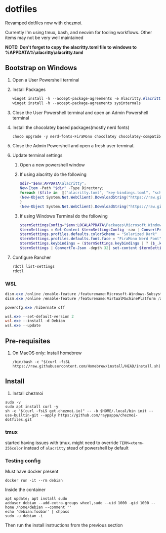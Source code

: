 # dotfiles

Revamped dotfiles now with chezmoi.

Currently I'm using tmux, bash, and neovim for tooling workflows. Other
items may not be very well maintained

**NOTE: Don't forget to copy the alacritty.toml file to windows to %APPDATA%\\alacritty\\alacritty.toml**

## Bootstrap on Windows

1. Open a User Powershell terminal

1. Install Packages

   ```powershell
   winget install -h --accept-package-agreements -e Alacritty.Alacritty 7zip.7zip Amazon.AWSCLI Audacity.Audacity CodecGuide.K-LiteCodecPack.Standard Chocolatey.Chocolatey Mozilla.Firefox  AgileBits.1Password AgileBits.1Password.CLI Git.Git Greenshot.Greenshot Task.Task OliverSchwendener.ueli Amazon.NoSQLWorkbench suse.RancherDesktop SlackTechnologies.Slack VideoLAN.VLC Microsoft.VisualStudioCode Microsoft.VisualStudioCode.CLI Yubico.Piv-Tool Yubico.YubikeyManager Yubico.YubiKeyManagerCLI Yubico.YubiKeyPersonalizationTool Microsoft.PowerShell Microsoft.WindowsTerminal  Atlassian.Sourcetree Joplin.Joplin Zoom.Zoom OpenJS.NodeJS jqlang.jq
   winget install -h --accept-package-agreements sysinternals
   ```

1. Close the User Powershell terminal and open an Admin Powershell terminal

1. Install the chocolatey based packages(mostly nerd fonts)

   ```powershell
   choco upgrade -y nerd-fonts-FiraMono chocolatey chocolatey-compatibility.extension chocolatey-core.extension chocolatey-dotnetfx.extension chocolatey-windowsupdate.extension  openhardwaremonitor
   ```

1. Close the Admin Powershell and open a fresh user terminal.

1. Update terminal settings

   1. Open a new powershell window

   1. If using alacritty do the following

      ```powershell
      $dir="$env:APPDATA\alacritty";
      New-Item -Path "$dir" -Type Directory;
      foreach ($file in  @("alacritty.toml", "key-bindings.toml", "scheme.toml")) {
      (New-Object System.Net.WebClient).DownloadString("https://raw.githubusercontent.com/raypappa/chezmoi-dotfiles/refs/heads/main/dot_config/alacritty/$file") | Out-File -NoNewline -Encoding utf8 -FilePath "$dir\$file";
      }
      (New-Object System.Net.WebClient).DownloadString("https://raw.githubusercontent.com/raypappa/chezmoi-dotfiles/refs/heads/main/dot_config/alacritty/executable_windows.toml") | Out-File -NoNewline -Encoding utf8 -FilePath "$dir\windows.toml";
      ```

   1. If using Windows Terminal do the following

      ```powershell
      $termSettingsConfig="$env:LOCALAPPDATA\Packages\Microsoft.WindowsTerminal_8wekyb3d8bbwe\LocalState\settings.json"
      $termSettings = Get-Content $termSettingsConfig -raw | ConvertFrom-Json
      $termSettings.profiles.defaults.colorScheme = "Solarized Dark"
      $termSettings.profiles.defaults.font.face = "FiraMono Nerd Font"
      $termSettings.keybindings = ($termSettings.keybindings | ? {$_.keys -ne "ctrl+c"})
      $termSettings | ConvertTo-Json -depth 32| set-content $termSettingsConfig
      ```

1. Configure Rancher

   ```powershell
   rdctl list-settings
   rdctl
   ```

### WSL

```powershell
dism.exe /online /enable-feature /featurename:Microsoft-Windows-Subsystem-Linux /all /norestart
dism.exe /online /enable-feature /featurename:VirtualMachinePlatform /all /norestart

powercfg.exe /hibernate off

wsl.exe --set-default-version 2
wsl.exe --install -d Debian
wsl.exe --update
```

## Pre-requisites

1. On MacOS only: Install homebrew

   ```shell
   /bin/bash -c "$(curl -fsSL https://raw.githubusercontent.com/Homebrew/install/HEAD/install.sh)"
   ```

## Install

1. Install chezmoi

```shell
sudo -v
sudo apt install curl -y
sh -c "$(curl -fsLS get.chezmoi.io)" -- -b $HOME/.local/bin init --use-builtin-git --apply https://github.com/raypappa/chezmoi-dotfiles.git
```

### tmux

started having issues with tmux. might need to override `TERM=xterm-256color` instead of `alacritty`
stead of powershell by default

### Testing config

Must have docker present

```shell
docker run -it --rm debian
```

Inside the container

```
apt update; apt install sudo
adduser debian --add-extra-groups wheel,sudo --uid 1000 -gid 1000 --home /home/debian --comment ''
echo 'debian:foobar' | chpass
sudo -u debian -i
```

Then run the install instructions from the previous section
